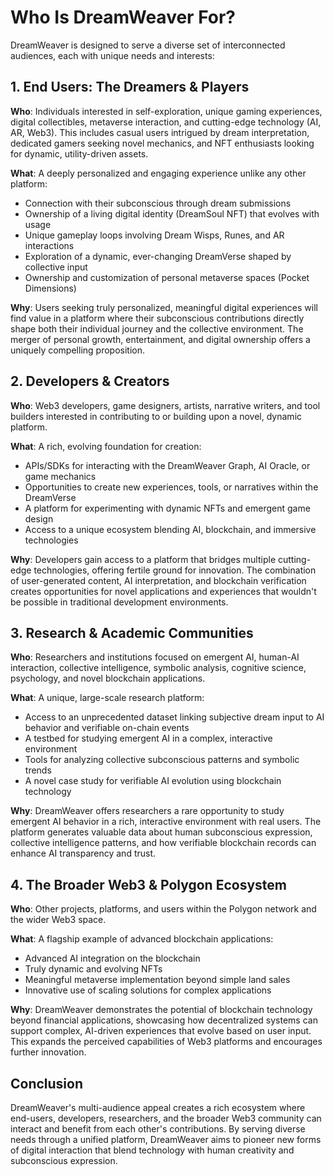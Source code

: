 # Who Is DreamWeaver For?

DreamWeaver is designed to serve a diverse set of interconnected audiences, each with unique needs and interests:

## 1. End Users: The Dreamers & Players

**Who**: Individuals interested in self-exploration, unique gaming experiences, digital collectibles, metaverse interaction, and cutting-edge technology (AI, AR, Web3). This includes casual users intrigued by dream interpretation, dedicated gamers seeking novel mechanics, and NFT enthusiasts looking for dynamic, utility-driven assets.

**What**: A deeply personalized and engaging experience unlike any other platform:
- Connection with their subconscious through dream submissions
- Ownership of a living digital identity (DreamSoul NFT) that evolves with usage
- Unique gameplay loops involving Dream Wisps, Runes, and AR interactions
- Exploration of a dynamic, ever-changing DreamVerse shaped by collective input
- Ownership and customization of personal metaverse spaces (Pocket Dimensions)

**Why**: Users seeking truly personalized, meaningful digital experiences will find value in a platform where their subconscious contributions directly shape both their individual journey and the collective environment. The merger of personal growth, entertainment, and digital ownership offers a uniquely compelling proposition.

## 2. Developers & Creators

**Who**: Web3 developers, game designers, artists, narrative writers, and tool builders interested in contributing to or building upon a novel, dynamic platform.

**What**: A rich, evolving foundation for creation:
- APIs/SDKs for interacting with the DreamWeaver Graph, AI Oracle, or game mechanics
- Opportunities to create new experiences, tools, or narratives within the DreamVerse
- A platform for experimenting with dynamic NFTs and emergent game design
- Access to a unique ecosystem blending AI, blockchain, and immersive technologies

**Why**: Developers gain access to a platform that bridges multiple cutting-edge technologies, offering fertile ground for innovation. The combination of user-generated content, AI interpretation, and blockchain verification creates opportunities for novel applications and experiences that wouldn't be possible in traditional development environments.

## 3. Research & Academic Communities

**Who**: Researchers and institutions focused on emergent AI, human-AI interaction, collective intelligence, symbolic analysis, cognitive science, psychology, and novel blockchain applications.

**What**: A unique, large-scale research platform:
- Access to an unprecedented dataset linking subjective dream input to AI behavior and verifiable on-chain events
- A testbed for studying emergent AI in a complex, interactive environment
- Tools for analyzing collective subconscious patterns and symbolic trends
- A novel case study for verifiable AI evolution using blockchain technology

**Why**: DreamWeaver offers researchers a rare opportunity to study emergent AI behavior in a rich, interactive environment with real users. The platform generates valuable data about human subconscious expression, collective intelligence patterns, and how verifiable blockchain records can enhance AI transparency and trust.

## 4. The Broader Web3 & Polygon Ecosystem

**Who**: Other projects, platforms, and users within the Polygon network and the wider Web3 space.

**What**: A flagship example of advanced blockchain applications:
- Advanced AI integration on the blockchain
- Truly dynamic and evolving NFTs
- Meaningful metaverse implementation beyond simple land sales
- Innovative use of scaling solutions for complex applications

**Why**: DreamWeaver demonstrates the potential of blockchain technology beyond financial applications, showcasing how decentralized systems can support complex, AI-driven experiences that evolve based on user input. This expands the perceived capabilities of Web3 platforms and encourages further innovation.

## Conclusion

DreamWeaver's multi-audience appeal creates a rich ecosystem where end-users, developers, researchers, and the broader Web3 community can interact and benefit from each other's contributions. By serving diverse needs through a unified platform, DreamWeaver aims to pioneer new forms of digital interaction that blend technology with human creativity and subconscious expression.
